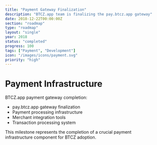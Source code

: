 ```yaml
---
title: "Payment Gateway Finalization"
description: "BTCZ.app team is finalizing the pay.btcz.app gateway"
date: 2018-12-22T00:00:00Z
section: "roadmap"
type: "roadmap"
layout: "single"
year: 2018
status: "completed"
progress: 100
tags: ["Payment", "Development"]
icon: "/images/icons/payment.svg"
priority: "high"
---
```


# Payment Infrastructure

BTCZ.app payment gateway completion:
- pay.btcz.app gateway finalization
- Payment processing infrastructure
- Merchant integration tools
- Transaction processing system

This milestone represents the completion of a crucial payment infrastructure component for BTCZ adoption.
